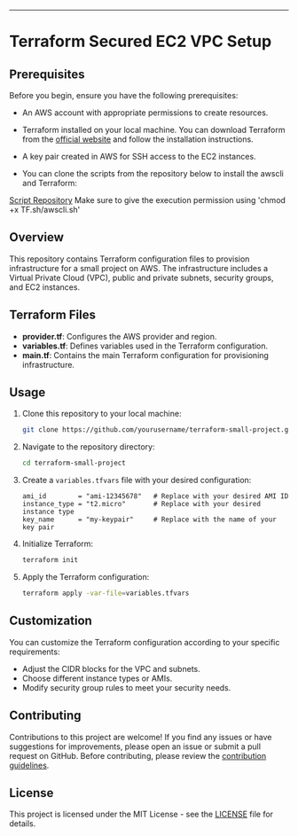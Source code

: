 ---

# Terraform Secured EC2 VPC Setup

## Prerequisites

Before you begin, ensure you have the following prerequisites:

- An AWS account with appropriate permissions to create resources.
- Terraform installed on your local machine. You can download Terraform from the [official website](https://www.terraform.io/downloads.html) and follow the installation instructions.
- A key pair created in AWS for SSH access to the EC2 instances.

- You can clone the scripts from the repository below to install the awscli and Terraform:

[Script Repository]( https://github.com/sanjukuruvilla/scripts.git)
Make sure to give the execution permission using 'chmod +x TF.sh/awscli.sh'

## Overview

This repository contains Terraform configuration files to provision infrastructure for a small project on AWS. The infrastructure includes a Virtual Private Cloud (VPC), public and private subnets, security groups, and EC2 instances.

## Terraform Files

- **provider.tf**: Configures the AWS provider and region.
- **variables.tf**: Defines variables used in the Terraform configuration.
- **main.tf**: Contains the main Terraform configuration for provisioning infrastructure.

## Usage

1. Clone this repository to your local machine:

   ```bash
   git clone https://github.com/yourusername/terraform-small-project.git
   ```

2. Navigate to the repository directory:

   ```bash
   cd terraform-small-project
   ```

3. Create a `variables.tfvars` file with your desired configuration:

   ```hcl
   ami_id        = "ami-12345678"   # Replace with your desired AMI ID
   instance_type = "t2.micro"       # Replace with your desired instance type
   key_name      = "my-keypair"     # Replace with the name of your key pair
   ```

4. Initialize Terraform:

   ```bash
   terraform init
   ```

5. Apply the Terraform configuration:

   ```bash
   terraform apply -var-file=variables.tfvars
   ```


## Customization

You can customize the Terraform configuration according to your specific requirements:

- Adjust the CIDR blocks for the VPC and subnets.
- Choose different instance types or AMIs.
- Modify security group rules to meet your security needs.

## Contributing

Contributions to this project are welcome! If you find any issues or have suggestions for improvements, please open an issue or submit a pull request on GitHub. Before contributing, please review the [contribution guidelines](CONTRIBUTING.md).


## License

This project is licensed under the MIT License - see the [LICENSE](LICENSE) file for details.
